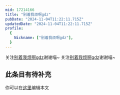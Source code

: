 ```yaml
---
mid: 17214166
title: "别着我烦啊gdz"
pubDate: "2024-11-04T11:22:11.715Z"
updatedDate: "2024-11-04T11:22:11.715Z"
profile:
  {
    Nickname: ["别着我烦啊gdz"],
  }
---
```


关注[别着我烦啊gdz](https://space.bilibili.com/17214166)谢谢喵~ 关注[别着我烦啊gdz](https://space.bilibili.com/17214166)谢谢喵~

## 此条目有待补充
你可以在[这里](https://github.com/Yuhanawa/VTuber.ICU/edit/master/src/content/v/别着我烦啊gdz/index.md)编辑本文
